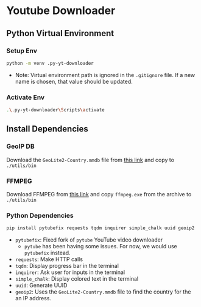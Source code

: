 # Youtube Downloader


## Python Virtual Environment

### Setup Env
```bash
python -m venv .py-yt-downloader
```
- Note: Virtual environment path is ignored in the `.gitignore` file. If a new name is chosen, that value should be updated.

### Activate Env
```bash
.\.py-yt-downloader\Scripts\activate
```


## Install Dependencies

### GeoIP DB
Download the `GeoLite2-Country.mmdb` file from [this link](https://github.com/P3TERX/GeoLite.mmdb) and copy to `./utils/bin`

### FFMPEG
Download FFMPEG from [this link](https://www.gyan.dev/ffmpeg/builds/) and copy `ffmpeg.exe` from the archive to `./utils/bin`

### Python Dependencies
```bash
pip install pytubefix requests tqdm inquirer simple_chalk uuid geoip2
```
 - `pytubefix`: Fixed fork of `pytube` YouTube video downloader
    - `pytube` has been having some issues. For now, we would use `pytubefix` instead.
 - `requests`: Make HTTP calls
 - `tqdm`: Display progress bar in the terminal
 - `inquirer`: Ask user for inputs in the terminal
 - `simple_chalk`: Display colored text in the terminal
 - `uuid`: Generate UUID
 - `geoip2`: Uses the `GeoLite2-Country.mmdb` file to find the country for the an IP address.